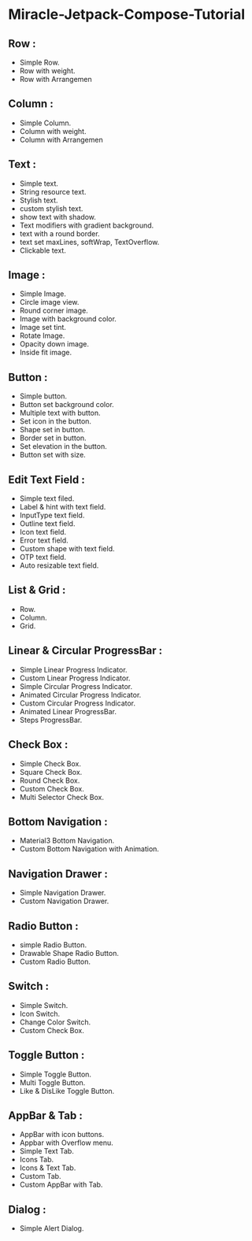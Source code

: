 # Miracle-Jetpack-Compose-Tutorial

## Row :
* Simple Row.
* Row with weight.
* Row with Arrangemen

## Column :
* Simple Column.
* Column with weight.
* Column with Arrangemen

## Text :
* Simple text.
* String resource text.
* Stylish text.
* custom stylish text.
* show text with shadow.
* Text modifiers with gradient background.
* text with a round border.
* text set maxLines, softWrap, TextOverflow.
* Clickable text.

## Image :
* Simple Image.
* Circle image view.
* Round corner image.
* Image with background color.
* Image set tint.
* Rotate Image.
* Opacity down image.
* Inside fit image.

## Button :
* Simple button.
* Button set background color.
* Multiple text with button.
* Set icon in the button.
* Shape set in button.
* Border set in button.
* Set elevation in the button.
* Button set with size.

## Edit Text Field :
* Simple text filed.
* Label & hint with text field.
* InputType text field.
* Outline text field.
* Icon text field.
* Error text field.
* Custom shape with text field.
* OTP text field.
* Auto resizable text field.

## List & Grid :
* Row.
* Column.
* Grid.

## Linear & Circular ProgressBar :
* Simple Linear Progress Indicator.
* Custom Linear Progress Indicator.
* Simple Circular Progress Indicator.
* Animated Circular Progress Indicator.
* Custom Circular Progress Indicator.
* Animated Linear ProgressBar.
* Steps ProgressBar.

## Check Box :
* Simple Check Box.
* Square Check Box.
* Round Check Box.
* Custom Check Box.
* Multi Selector Check Box.

## Bottom Navigation :
* Material3 Bottom Navigation.
* Custom Bottom Navigation with Animation.

## Navigation Drawer :
* Simple Navigation Drawer.
* Custom Navigation Drawer.

## Radio Button :
* simple Radio Button.
* Drawable Shape Radio Button.
* Custom Radio Button.

## Switch :
* Simple Switch.
* Icon Switch.
* Change Color Switch.
* Custom Check Box.

## Toggle Button :
* Simple Toggle Button.
* Multi Toggle Button.
* Like & DisLike Toggle Button.

## AppBar & Tab :
* AppBar with icon buttons.
* Appbar with Overflow menu.
* Simple Text Tab.
* Icons Tab.
* Icons & Text Tab.
* Custom Tab.
* Custom AppBar with Tab.

## Dialog :
* Simple Alert Dialog.